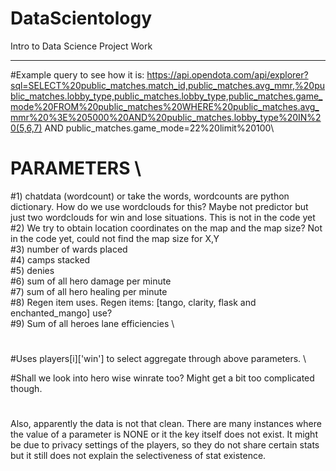 # DataScientology
Intro to Data Science Project Work
**********************************************

#Example query to see how it is: https://api.opendota.com/api/explorer?sql=SELECT%20public_matches.match_id,public_matches.avg_mmr,%20public_matches.lobby_type,public_matches.lobby_type,public_matches.game_mode%20FROM%20public_matches%20WHERE%20public_matches.avg_mmr%20%3E%205000%20AND%20public_matches.lobby_type%20IN%20(5,6,7) AND public_matches.game_mode=22%20limit%20100\

#
# PARAMETERS \
#1) chatdata (wordcount) or take the words, wordcounts are python dictionary. How do we use wordclouds for this? 
    Maybe not predictor but just two wordclouds for win and lose situations. This is not in the code yet \
#2) We try to obtain location coordinates on the map and the map size? Not in the code yet, could not find the map size for X,Y\
#3) number of wards placed \
#4) camps stacked \
#5) denies \
#6) sum of all hero damage per minute \
#7) sum of all hero healing per minute \
#8) Regen item uses. Regen items: [tango, clarity, flask and enchanted_mango] use? \
#9) Sum of all heroes lane efficiencies \
# 
#Uses players[i]['win'] to select aggregate through above parameters. \

#Shall we look into hero wise winrate too? Might get a bit too complicated though.
#

Also, apparently the data is not that clean. There are many instances where the value of a parameter is NONE or it the key itself does not exist. It might be  due to privacy settings of the players, so they do not share certain stats but it still does not explain the selectiveness of stat existence.

